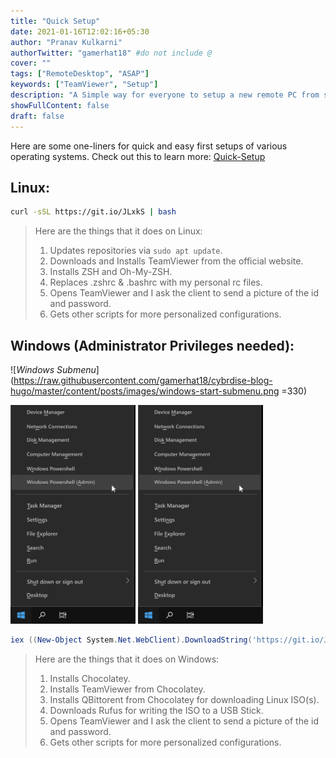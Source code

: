 ```yaml
---
title: "Quick Setup"
date: 2021-01-16T12:02:16+05:30
author: "Pranav Kulkarni"
authorTwitter: "gamerhat18" #do not include @
cover: ""
tags: ["RemoteDesktop", "ASAP"]
keywords: ["TeamViewer", "Setup"]
description: "A Simple way for everyone to setup a new remote PC from scratch,  regardless of the Operating system."
showFullContent: false
draft: false
---
```



Here are some one-liners for quick and easy first setups of various operating systems.
Check out this to learn more: [Quick-Setup](https://github.com/gamerhat18/quick-setup)


## Linux:

```bash
curl -sSL https://git.io/JLxkS | bash
```

>Here are the things that it does on Linux:
>
>1. Updates repositories via `sudo apt update`.
>2. Downloads and Installs TeamViewer from the official website.
>3. Installs ZSH and Oh-My-ZSH.
>4. Replaces .zshrc & .bashrc with my personal rc files.
>5. Opens TeamViewer and I ask the client to send a picture of the id and password.
>6. Gets other scripts for more personalized configurations.

## Windows (Administrator Privileges needed):

![*Windows Submenu*](https://raw.githubusercontent.com/gamerhat18/cybrdise-blog-hugo/master/content/posts/images/windows-start-submenu.png =330)

 <img src="https://raw.githubusercontent.com/gamerhat18/cybrdise-blog-hugo/master/content/posts/images/windows-start-submenu.png" width="200">
<img src="https://raw.githubusercontent.com/gamerhat18/cybrdise-blog-hugo/master/content/posts/images/windows-start-submenu.png" alt="drawing" style="width:200px;"/>

```powershell
iex ((New-Object System.Net.WebClient).DownloadString('https://git.io/Jt3LI'))
```

>Here are the things that it does on Windows:
>
>1. Installs Chocolatey.
>2. Installs TeamViewer from Chocolatey.
>3. Installs QBittorent from Chocolatey for downloading Linux ISO(s).
>4. Downloads Rufus for writing the ISO to a USB Stick.
>5. Opens TeamViewer and I ask the client to send a picture of the id and password.
>6. Gets other scripts for more personalized configurations.

